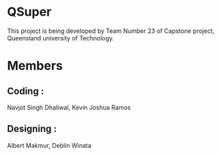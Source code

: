# QSuper
This project is being developed by Team Number 23 of Capstone project, Queensland university of Technology.

# Members
## Coding :
Navjot Singh Dhaliwal, Kevin Joshua Ramos <br />
## Designing :
Albert Makmur, Deblin Winata
